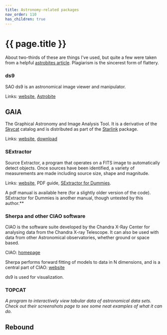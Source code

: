 ```yaml
---
title: Astronomy-related packages
nav_order: 110
has_children: true
---
```


# {{ page.title }}

About two-thirds of these are things I've used, but quite a few were taken from a helpful [astrobites article](https://astrobites.org/guides/guide-to-astrophysical-software/). Plagiarism is the sincerest form of flattery.


### ds9

SAO ds9 is an astronomical image viewer and manipulator. 

Links: [website](http://ds9.si.edu/site/Home.html), [Astrobite](https://astrobites.org/2011/03/09/how-to-use-sao-ds9-to-examine-astronomical-images/)

## GAIA

The Graphical Astronomy and Image Analysis Tool. It is a derivative of the [Skycat](https://www.eso.org/sci/observing/tools/skycat.html) catalog and is distributed as part of the [Starlink](http://starlink.eao.hawaii.edu/starlink/WelcomePage) package.
 
Links: [website](http://star-www.dur.ac.uk/~pdraper/gaia/gaia.html), [download](http://starlink.eao.hawaii.edu/starlink)

### SExtractor

Source Extractor, a program that operates on a FITS image to automatically detect objects.  Once sources have been identified, a variety of measurements are made including source size, shape and magnitude.  

Links: [website](http://www.astromatic.net/software/sextractor), PDF guide, [SExtractor for Dummies](http://astroa.physics.metu.edu.tr/MANUALS/sextractor/Guide2source_extractor.pdf).

A pdf manual is available here (for a slightly older version of the code).  SExtractor for Dummies is another manual, though untested by this author.**

### Sherpa and other CIAO software

CIAO is the software suite developed by the Chandra X-Ray Center for analysing data from the Chandra X-ray Telescope. It can also be used with data from other Astronomical observatories, whether ground or space based.

CIAO: [homepage](http://cxc.cfa.harvard.edu/ciao/)

Sherpa performs forward fitting of models to data in N dimensions, and is a central part of CIAO: [website](http://cxc.cfa.harvard.edu/sherpa/)

ds9 is used for visualization.

### TOPCAT 

*A program to interactively view tabular data of astronomical data sets. Check out their screenshots page to see some neat examples of what it can do.*

## Rebound

